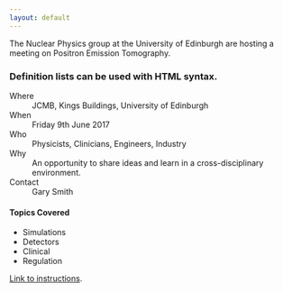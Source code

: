 ```yaml
---
layout: default
---
```


The Nuclear Physics group at the University of Edinburgh are hosting a meeting on Positron Emission Tomography.

### Definition lists can be used with HTML syntax.

<dl>
<dt>Where</dt>
<dd>JCMB, Kings Buildings, University of Edinburgh</dd>
<dt>When</dt>
<dd>Friday 9th June 2017</dd>
<dt>Who</dt>
<dd>Physicists, Clinicians, Engineers, Industry</dd>
<dt>Why</dt>
<dd>An opportunity to share ideas and learn in a cross-disciplinary environment.</dd>
<dt>Contact</dt>
<dd>Gary Smith</dd>
</dl>

#### [](#header-4) Topics Covered

*   Simulations
*   Detectors
*   Clinical
*   Regulation

[Link to instructions](instructions-page).